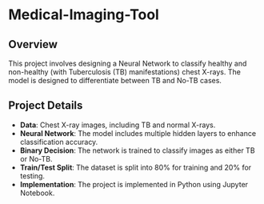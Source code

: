 # Medical-Imaging-Tool

## Overview

This project involves designing a Neural Network to classify healthy and non-healthy (with Tuberculosis (TB) manifestations) chest X-rays. The model is designed to differentiate between TB and No-TB cases.

## Project Details

- **Data**: Chest X-ray images, including TB and normal X-rays.
- **Neural Network**: The model includes multiple hidden layers to enhance classification accuracy.
- **Binary Decision**: The network is trained to classify images as either TB or No-TB.
- **Train/Test Split**: The dataset is split into 80% for training and 20% for testing.
- **Implementation**: The project is implemented in Python using Jupyter Notebook.

